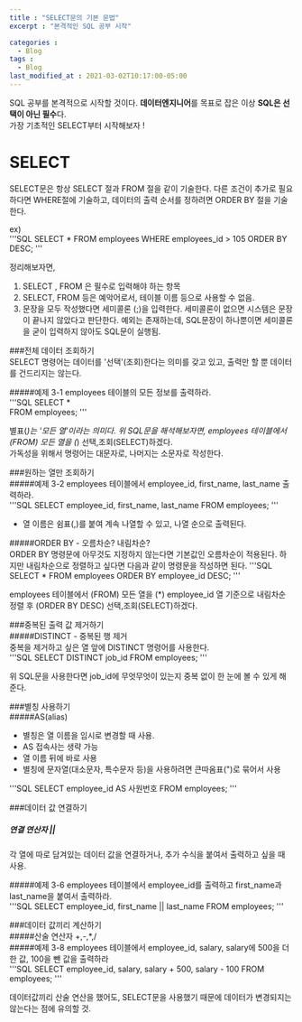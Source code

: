 ```yaml
---
title : "SELECT문의 기본 문법"
excerpt : "본격적인 SQL 공부 시작"

categories : 
  - Blog
tags : 
  - Blog
last_modified_at : 2021-03-02T10:17:00-05:00
---
```


SQL 공부를 본격적으로 시작할 것이다. **데이터엔지니어**를 목표로 잡은 이상 **SQL은 선택이 아닌 필수**다.  
가장 기초적인 SELECT부터 시작해보자 !

# SELECT    
SELECT문은 항상 SELECT 절과 FROM 절을 같이 기술한다. 다른 조건이 추가로 필요하다면 WHERE절에 기술하고, 데이터의 출력 순서를
정하려면 ORDER BY 절을 기술한다.

ex)  
'''SQL
SELECT *
FROM employees
WHERE employees_id > 105
ORDER BY DESC;
'''

정리해보자면,
1. SELECT , FROM 은 필수로 입력해야 하는 항목
2. SELECT, FROM 등은 예악어로서, 테이블 이름 등으로 사용할 수 없음.
3. 문장을 모두 작성했다면 세미콜론 (;)을 입력한다. 세미콜론이 없으면 시스템은 문장이 끝나지 않았다고 판단한다. 예외는 존재하는데,
SQL문장이 하나뿐이면 세미콜론을 굳이 입력하지 않아도 SQL문이 실행됨.

###전체 데이터 조회하기  
SELECT 명령어는 데이터를 '선택'(조회)한다는 의미를 갖고 있고, 출력만 할 뿐 데이터를 건드리지는 않는다.

#####예제 3-1 employees 테이블의 모든 정보를 출력하라.  
'''SQL
SELECT *  
FROM employees;
'''

별표(*)는 '모든 열'이라는 의미다. 위 SQL문을 해석해보자면, employees 테이블에서(FROM) 모든 열을 (*) 선택,조회(SELECT)하겠다.  
가독성을 위해서 명령어는 대문자로, 나머지는 소문자로 작성한다.

###원하는 열만 조회하기  
#####예제 3-2 employees 테이블에서 employee_id, first_name, last_name 출력하라.  
'''SQL
SELECT employee_id, first_name, last_name
FROM employees;
'''

* 열 이름은 쉼표(,)를 붙여 계속 나열할 수 있고, 나열 순으로 출력된다.

#####ORDER BY - 오름차순? 내림차순?  
ORDER BY 명령문에 아무것도 지정하지 않는다면 기본값인 오름차순이 적용된다. 하지만 내림차순으로 정렬하고 싶다면 다음과 같이 명령문을 작성하면 된다.
'''SQL
SELECT *
FROM employees
ORDER BY employee_id DESC;
'''

employees 테이블에서 (FROM) 모든 열을 (*) employee_id 열 기준으로 내림차순 정렬 후 (ORDER BY DESC) 선택,조회(SELECT)하겠다.

###중복된 출력 값 제거하기  
#####DISTINCT - 중복된 행 제거  
중복을 제거하고 싶은 열 앞에 DISTINCT 명령어를 사용한다.  
'''SQL
SELECT DISTINCT job_id
FROM employees;
'''

위 SQL문을 사용한다면 job_id에 무엇무엇이 있는지 중복 없이 한 눈에 볼 수 있게 해준다.  

###별칭 사용하기  
#####AS(alias)  
* 별칭은 열 이름을 임시로 변경할 때 사용.
* AS 접속사는 생략 가능
* 열 이름 뒤에 바로 사용
* 별칭에 문자열(대소문자, 특수문자 등)을 사용하려면 큰따옴표(")로 묶어서 사용

'''SQL
SELECT employee_id AS 사원번호
FROM employees;
'''

###데이터 값 연결하기  
##### 연결 연산자 ||  
각 열에 따로 담겨있는 데이터 값을 연결하거나, 추가 수식을 붙여서 출력하고 싶을 때 사용.

#####예제 3-6 employees 테이블에서 employee_id를 출력하고 first_name과 last_name을 붙여서 출력하라.  
'''SQL
SELECT employee_id, first_name || last_name
FROM employees;
'''

###데이터 값끼리 계산하기  
#####산술 연산자 +,-,\*,/  
#####예제 3-8 employees 테이블에서 employee_id, salary, salary에 500을 더한 값, 100을 뺀 값을 출력하라  
'''SQL
SELECT employee_id, salary, salary + 500, salary - 100
FROM employees;
'''

데이터값끼리 산술 연산을 했어도, SELECT문을 사용했기 때문에 데이터가 변경되지는 않는다는 점에 유의할 것.
